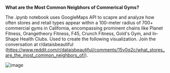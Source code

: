 **What are the Most Common Neigbhors of Commerical Gyms?**

The .ipynb notebook uses GoogleMaps API to scapre and analyze how often stores and retail types appear within a 100-meter radius of 700+ commercial gyms in California, encompassing prominent chains like Planet Fitness, Orangetheory Fitness, F45, Crunch Fitness, Gold's Gym, and In-Shape Health Clubs. Used to create the following visualization. Join the conversation at r/dataisbeautiful (https://www.reddit.com/r/dataisbeautiful/comments/15v0q2c/what_stores_are_the_most_common_neighbors_of/).


![image](https://github.com/datasciencedonut/proximity-patterns-around-california-gyms/assets/122229743/83ca2d8d-5e05-48d8-9b3b-96be1afb3e13)
